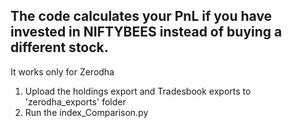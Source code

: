 ## The code calculates your PnL if you have invested in NIFTYBEES instead of buying a different stock. 

It works only for Zerodha
1. Upload the holdings export and Tradesbook exports to 'zerodha_exports' folder
2. Run the index_Comparison.py